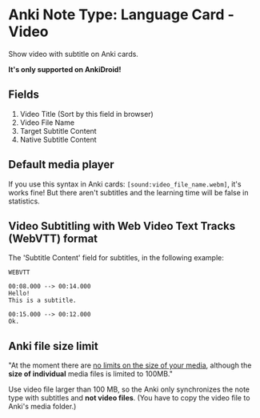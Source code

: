 # Anki Note Type: Language Card - Video

Show video with subtitle on Anki cards.

**It's only supported on AnkiDroid!**

## Fields

1.  Video Title (Sort by this field in browser)
2.  Video File Name
3.  Target Subtitle Content
4.  Native Subtitle Content

## Default media player

If you use this syntax in Anki cards: `[sound:video_file_name.webm]`, it's works fine! But there aren't subtitles and the learning time will be false in statistics.

## Video Subtitling with Web Video Text Tracks (WebVTT) format

The 'Subtitle Content' field for subtitles, in the following example:

    WEBVTT

    00:08.000 --> 00:14.000
    Hello!
    This is a subtitle.

    00:15.000 --> 00:12.000
    Ok.

## Anki file size limit

"At the moment there are [no limits on the size of your media](https://anki.tenderapp.com/kb/anki-ecosystem/are-there-limits-on-file-sizes-on-ankiweb), although the **size of individual** media files is limited to 100MB."

Use video file larger than 100 MB, so the Anki only synchronizes the note type with subtitles and **not video files**. (You have to copy the video file to Anki's media folder.)
